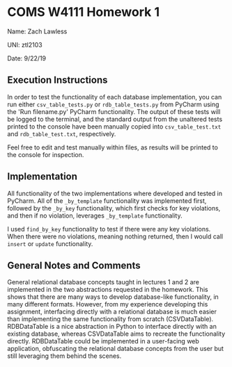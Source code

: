 # COMS W4111 Homework 1

Name: Zach Lawless

UNI: ztl2103

Date: 9/22/19

## Execution Instructions
In order to test the functionality of each database implementation,
you can run either `csv_table_tests.py` or `rdb_table_tests.py` from PyCharm using the 'Run filename.py'
PyCharm functionality. The output of these tests will be logged to the terminal, and the standard
output from the unaltered tests printed to the console have been manually copied into `csv_table_test.txt` and
`rdb_table_test.txt`, respectively.

Feel free to edit and test manually within files, as results will be printed to the console for inspection.

## Implementation
All functionality of the two implementations where developed and tested in
PyCharm. All of the `_by_template` functionality was implemented first, followed
by the `_by_key` functionality, which first checks for key violations, and then
if no violation, leverages `_by_template` functionality.

I used `find_by_key` functionality to test if there were any key violations. When there
were no violations, meaning nothing returned, then I would call `insert` or `update` functionality.

## General Notes and Comments
General relational database concepts taught in lectures 1 and 2 are implemented in the two abstractions
requested in the homework. This shows that there are many ways to develop database-like functionality, in
many different formats. However, from my experience developing this assignment, interfacing directly with
a relational database is much easier than implementing the same functionality from scratch (CSVDataTable).
RDBDataTable is a nice abstraction in Python to interface directly with an existing database, whereas
CSVDataTable aims to recreate the functionality directly. RDBDataTable could be implemented in a user-facing
web application, obfuscating the relational database concepts from the user but still leveraging them behind
the scenes.